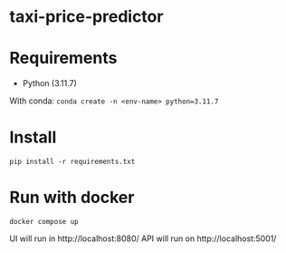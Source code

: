 # taxi-price-predictor

# Requirements

- Python (3.11.7)

With conda:
`conda create -n <env-name> python=3.11.7`

# Install

`pip install -r requirements.txt`

# Run with docker

`docker compose up`

UI will run in  http://localhost:8080/
API will run on  http://localhost:5001/
